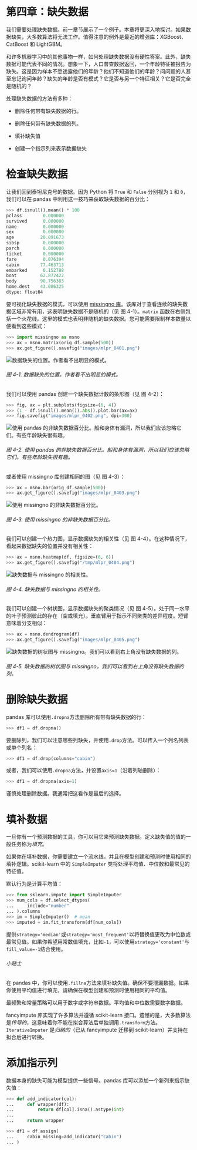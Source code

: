 # 第四章：缺失数据

我们需要处理缺失数据。前一章节展示了一个例子。本章将更深入地探讨。如果数据缺失，大多数算法将无法工作。值得注意的例外是最近的增强库：XGBoost、CatBoost 和 LightGBM。

和许多机器学习中的其他事物一样，如何处理缺失数据没有硬性答案。此外，缺失数据可能代表不同的情况。想象一下，人口普查数据返回，一个年龄特征被报告为缺失。这是因为样本不愿透露他们的年龄？他们不知道他们的年龄？问问题的人甚至忘记询问年龄？缺失的年龄是否有模式？它是否与另一个特征相关？它是否完全是随机的？

处理缺失数据的方法有多种：

+   删除任何带有缺失数据的行。

+   删除任何带有缺失数据的列。

+   填补缺失值

+   创建一个指示列来表示数据缺失

# 检查缺失数据

让我们回到泰坦尼克号的数据。因为 Python 将 `True` 和 `False` 分别视为 `1` 和 `0`，我们可以在 pandas 中利用这一技巧来获取缺失数据的百分比：

```py
>>> df.isnull().mean() * 100
pclass        0.000000
survived      0.000000
name          0.000000
sex           0.000000
age          20.091673
sibsp         0.000000
parch         0.000000
ticket        0.000000
fare          0.076394
cabin        77.463713
embarked      0.152788
boat         62.872422
body         90.756303
home.dest    43.086325
dtype: float64
```

要可视化缺失数据的模式，可以使用 [missingno 库](https://oreil.ly/rgYJG)。该库对于查看连续的缺失数据区域非常有用，这表明缺失数据不是随机的（见 图 4-1）。`matrix` 函数在右侧包括一个火花线。这里的模式也表明非随机的缺失数据。您可能需要限制样本数量以便看到这些模式：

```py
>>> import missingno as msno
>>> ax = msno.matrix(orig_df.sample(500))
>>> ax.get_figure().savefig("images/mlpr_0401.png")
```

![数据缺失的位置。作者看不出明显的模式。](img/mlpr_0401.png)

###### 图 4-1\. 数据缺失的位置。作者看不出明显的模式。

我们可以使用 pandas 创建一个缺失数据计数的条形图（见 图 4-2）：

```py
>>> fig, ax = plt.subplots(figsize=(6, 4))
>>> (1 - df.isnull().mean()).abs().plot.bar(ax=ax)
>>> fig.savefig("images/mlpr_0402.png", dpi=300)
```

![使用 pandas 的非缺失数据百分比。船和身体有漏洞，所以我们应该忽略它们。有些年龄缺失很有趣。](img/mlpr_0402.png)

###### 图 4-2\. 使用 pandas 的非缺失数据百分比。船和身体有漏洞，所以我们应该忽略它们。有些年龄缺失很有趣。

或者使用 missingno 库创建相同的图（见 图 4-3）：

```py
>>> ax = msno.bar(orig_df.sample(500))
>>> ax.get_figure().savefig("images/mlpr_0403.png")
```

![使用 missingno 的非缺失数据百分比。](img/mlpr_0403.png)

###### 图 4-3\. 使用 missingno 的非缺失数据百分比。

我们可以创建一个热力图，显示数据缺失的相关性（见 图 4-4）。在这种情况下，看起来数据缺失的位置并没有相关性：

```py
>>> ax = msno.heatmap(df, figsize=(6, 6))
>>> ax.get_figure().savefig("/tmp/mlpr_0404.png")
```

![缺失数据与 missingno 的相关性。](img/mlpr_0404.png)

###### 图 4-4\. 缺失数据与 missingno 的相关性。

我们可以创建一个树状图，显示数据缺失的聚类情况（见 图 4-5）。处于同一水平的叶子预测彼此的存在（空或填充）。垂直臂用于指示不同聚类的差异程度。短臂意味着分支相似：

```py
>>> ax = msno.dendrogram(df)
>>> ax.get_figure().savefig("images/mlpr_0405.png")
```

![缺失数据的树状图与 missingno。我们可以看到右上角没有缺失数据的列。](img/mlpr_0405.png)

###### 图 4-5\. 缺失数据的树状图与 missingno。我们可以看到右上角没有缺失数据的列。

# 删除缺失数据

pandas 库可以使用`.dropna`方法删除所有带有缺失数据的行：

```py
>>> df1 = df.dropna()
```

要删除列，我们可以注意哪些列缺失，并使用`.drop`方法。可以传入一个列名列表或单个列名：

```py
>>> df1 = df.drop(columns="cabin")
```

或者，我们可以使用`.dropna`方法，并设置`axis=1`（沿着列轴删除）：

```py
>>> df1 = df.dropna(axis=1)
```

谨慎处理删除数据。我通常把这看作是最后的选择。

# 填补数据

一旦你有一个预测数据的工具，你可以用它来预测缺失数据。定义缺失值的值的一般任务称为*填充*。

如果你在填补数据，你需要建立一个流水线，并且在模型创建和预测时使用相同的填补逻辑。scikit-learn 中的 `SimpleImputer` 类将处理平均值、中位数和最常见的特征值。

默认行为是计算平均值：

```py
>>> from sklearn.impute import SimpleImputer
>>> num_cols = df.select_dtypes(
...     include="number"
... ).columns
>>> im = SimpleImputer()  # mean
>>> imputed = im.fit_transform(df[num_cols])
```

提供`strategy='median'`或`strategy='most_frequent'`以将替换值更改为中位数或最常见值。如果你希望用常数值填充，比如`-1`，可以使用`strategy='constant'`与`fill_value=-1`结合使用。

###### 小贴士

在 pandas 中，你可以使用`.fillna`方法来填补缺失值。确保不要泄漏数据。如果你使用平均值进行填充，请确保在模型创建和预测时使用相同的平均值。

最频繁和常量策略可以用于数字或字符串数据。平均值和中位数需要数字数据。

fancyimpute 库实现了许多算法并遵循 scikit-learn 接口。遗憾的是，大多数算法是*传导的*，这意味着你不能在拟合算法后单独调用`.transform`方法。`IterativeImputer` 是*归纳的*（已从 fancyimpute 迁移到 scikit-learn）并支持在拟合后进行转换。

# 添加指示列

数据本身的缺失可能为模型提供一些信号。pandas 库可以添加一个新列来指示缺失值：

```py
>>> def add_indicator(col):
...     def wrapper(df):
...         return df[col].isna().astype(int)
...
...     return wrapper

>>> df1 = df.assign(
...     cabin_missing=add_indicator("cabin")
... )
```
